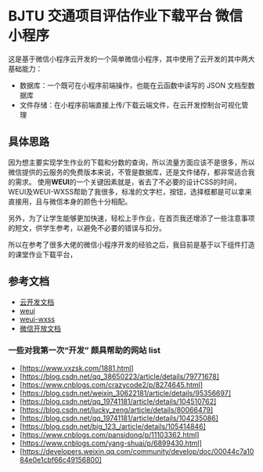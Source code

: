 # BJTU 交通项目评估作业下载平台 微信小程序

这是基于微信小程序云开发的一个简单微信小程序，其中使用了云开发的其中两大基础能力：

- 数据库：一个既可在小程序前端操作，也能在云函数中读写的 JSON 文档型数据库
- 文件存储：在小程序前端直接上传/下载云端文件，在云开发控制台可视化管理

## 具体思路
因为想主要实现学生作业的下载和分数的查询，所以流量方面应该不是很多，所以微信提供的云服务的免费版本来说，不管是数据库，还是文件储存，都非常适合我的需求。
使用**WEUI**的一个关键因素就是，省去了不必要的设计CSS的时间，WEUI及WEUI-WXSS帮助了我很多，标准的文字栏，按钮，选择框都是可以拿来直接用，且与微信本身的颜色十分相配。

另外，为了让学生能够更加快速，轻松上手作业，在首页我还增添了一些注意事项的短文，供学生参考，以避免不必要的错误与扣分。

所以在参考了很多大佬的微信小程序开发的经验之后，我目前是基于以下组件打造的课堂作业下载平台， 

## 参考文档

- [云开发文档](https://developers.weixin.qq.com/miniprogram/dev/wxcloud/basis/getting-started.html)
- [weui](https://github.com/Tencent/weui) 
- [weui-wxss](https://github.com/Tencent/weui-wxss/)
- [微信开放文档](https://developers.weixin.qq.com/miniprogram/dev/framework/)

### 一些对我第一次“开发” 颇具帮助的网站 list
- [https://www.vxzsk.com/1881.html]
- [https://blog.csdn.net/qq_38650223/article/details/79771678]
- [https://www.cnblogs.com/crazycode2/p/8274645.html]
- [https://blog.csdn.net/weixin_30622181/article/details/95356697]
- [https://blog.csdn.net/qq_19741181/article/details/104510762]
- [https://blog.csdn.net/lucky_zeng/article/details/80066479]
- [https://blog.csdn.net/qq_19741181/article/details/104235086]
- [https://blog.csdn.net/big_123_/article/details/105414846]
- [https://www.cnblogs.com/pansidong/p/11103362.html]
- [https://www.cnblogs.com/yang-shuai/p/6899430.html]
- [https://developers.weixin.qq.com/community/develop/doc/00044c7a1084e0e1cbf66c49156800]
